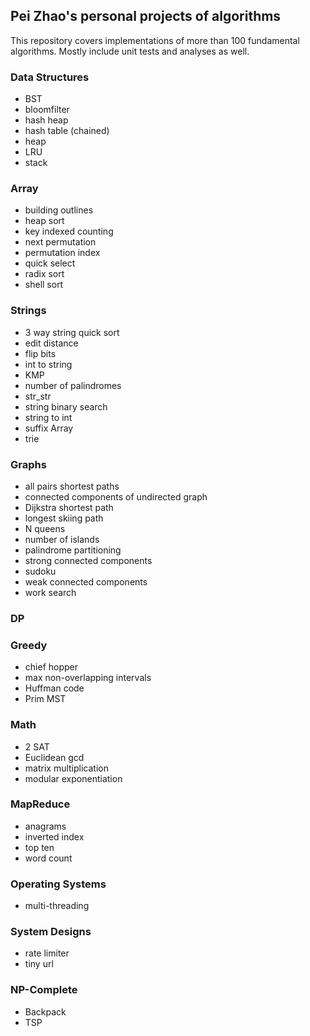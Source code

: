 ## Pei Zhao's personal projects of algorithms

This repository covers implementations of more than 100 fundamental algorithms. Mostly include unit tests and analyses as well.

### Data Structures
* BST
* bloomfilter
* hash heap
* hash table (chained)
* heap
* LRU
* stack

### Array
* building outlines
* heap sort
* key indexed counting
* next permutation
* permutation index
* quick select
* radix sort
* shell sort

### Strings
* 3 way string quick sort
* edit distance
* flip bits
* int to string
* KMP
* number of palindromes
* str_str
* string binary search
* string to int
* suffix Array
* trie

### Graphs
* all pairs shortest paths
* connected components of undirected graph
* Dijkstra shortest path
* longest skiing path
* N queens
* number of islands
* palindrome partitioning
* strong connected components
* sudoku
* weak connected components
* work search

### DP

### Greedy
* chief hopper
* max non-overlapping intervals
* Huffman code
* Prim MST

### Math
* 2 SAT
* Euclidean gcd
* matrix multiplication
* modular exponentiation

### MapReduce
* anagrams
* inverted index
* top ten
* word count

### Operating Systems
* multi-threading

### System Designs
* rate limiter
* tiny url

### NP-Complete
* Backpack
* TSP
